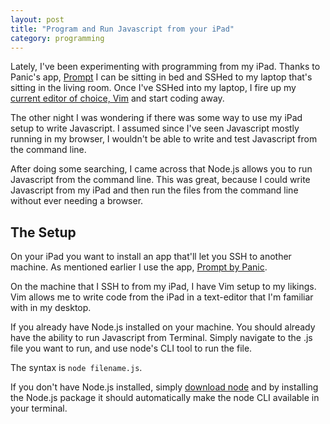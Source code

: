 ```yaml
---
layout: post
title: "Program and Run Javascript from your iPad"
category: programming
---
```


Lately, I've been experimenting with programming from my iPad. Thanks to Panic's app, [Prompt](https://itunes.apple.com/us/app/prompt/id421507115?mt=8&uo=4&at=11l9EG) I can be sitting in bed and SSHed to my laptop that's sitting in the living room. Once I've SSHed into my laptop, I fire up my [current editor of choice, Vim]({{site.url}}/learning-vim/) and start coding away.

The other night I was wondering if there was some way to use my iPad setup to write Javascript. I assumed since I've seen Javascript mostly running in my browser, I wouldn't be able to write and test Javascript from the command line.

After doing some searching, I came across that Node.js allows you to run Javascript from the command line. This was great, because I could write Javascript from my iPad and then run the files from the command line without ever needing a browser.

## The Setup

On your iPad you want to install an app that'll let you SSH to another machine. As mentioned earlier I use the app, [Prompt by Panic](https://itunes.apple.com/us/app/prompt/id421507115?mt=8&uo=4&at=11l9EG).

On the machine that I SSH to from my iPad, I have Vim setup to my likings. Vim allows me to write code from the iPad in a text-editor that I'm familiar with in my desktop.

If you already have Node.js installed on your machine. You should already have the ability to run Javascript from Terminal. Simply navigate to the .js file you want to run, and use node's CLI tool to run the file.

The syntax is `node filename.js`.

If you don't have Node.js installed, simply [download node](http://nodejs.org/download/) and by installing the Node.js package it should automatically make the node CLI available in your terminal.
